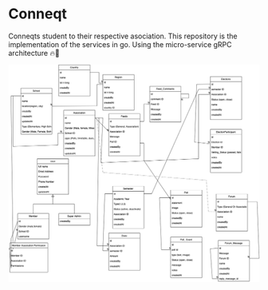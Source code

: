 # Conneqt

Conneqts student to their respective asociation. This repository is the implementation of the services in go. Using the micro-service gRPC architecture 🔥🤗

![Erd Diagram](https://github.com/Bendomey/Conneqt/blob/main/erd.png?raw=true)
